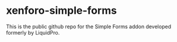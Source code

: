 # xenforo-simple-forms
This is the public github repo for the Simple Forms addon developed formerly by LiquidPro.
